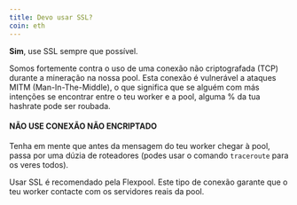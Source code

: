 ```yaml
---
title: Devo usar SSL?
coin: eth
---
```


**Sim**, use SSL sempre que possível.

Somos fortemente contra o uso de uma conexão não criptografada (TCP) durante a mineração na nossa pool. Esta conexão é vulnerável a ataques MITM (Man-In-The-Middle), o que significa que se alguém com más intenções se encontrar entre o teu worker e a pool, alguma % da tua hashrate pode ser roubada.

#### NÃO USE CONEXÃO NÃO ENCRIPTADO

Tenha em mente que antes da mensagem do teu worker chegar à pool, passa por uma dúzia de roteadores (podes usar o comando `traceroute` para os veres todos).

Usar SSL é recomendado pela Flexpool. Este tipo de conexão garante que o teu worker contacte com os servidores reais da pool.
